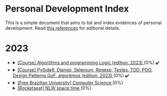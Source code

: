 # Personal Development Index

This is a simple document that aims to list and index evidences of personal development. Read [this references](./docs/references.md) for aditional details.

<h1>2023</h1>
<ul>
 <li>
    <details> 
      <summary>
        <a href="https://www.udemy.com/course/curso-algoritmos-logica-de-programacao/">[Course] </a> <a href=""> Algorithms and programming Logic (edition: 2023) </a> (0%) ✔️
      </summary>
      <ul>
        <li>
          Started: 18/04/2023
        </li>
        <li>
          Finished: -
        </li>
      </ul>
      </details>
  </li>
  <li>
    <details> 
      <summary>
        <a href="https://www.udemy.com/course/python-3-do-zero-ao-avancado/">[Course] </a> <a href=""> PySide6, Django, Selenium, Regexp, Testes, TDD, POO, Design Patterns GoF, algoritmos (edition: 2023) </a> (0%) ✔️
      </summary>
      <ul>
        <li>
          Started: 18/04/2023
        </li>
        <li>
          Finished: -
        </li>
      </ul>
      </details>
  </li>
  <li>
    <details> 
      <summary>
        <a href="https://github.com/Universidade-Livre/ciencia-da-computacao">[Free Brazilian University] </a> <a href=""> Computer Science </a> (0%)
      </summary>
      <ul>
        <li>
          Started: 20/04/2023
        </li>
        <li>
          Finished: -
        </li>
      </ul>
      </details>
  </li>
  <details> 
      <summary>
        <a href="">[Rocketseat] </a> <a href=""> NLW space time </a> (0%)
      </summary>
      <ul>
        <li>
          Started: -
        </li>
        <li>
          Finished: -
        </li>
      </ul>
      </details>
  </li>
<ul>
